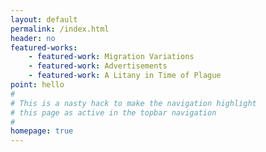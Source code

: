 ```yaml
---
layout: default
permalink: /index.html
header: no
featured-works:
    - featured-work: Migration Variations
    - featured-work: Advertisements
    - featured-work: A Litany in Time of Plague
point: hello
#
# This is a nasty hack to make the navigation highlight
# this page as active in the topbar navigation
#
homepage: true
---
```


<div style="margin-top:700px;">
</div>